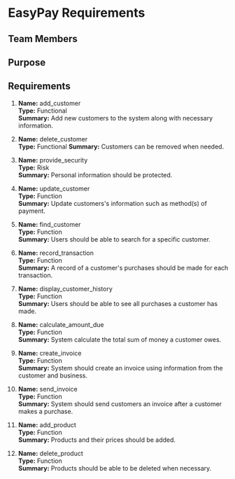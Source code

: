 # EasyPay Requirements
## Team Members

## Purpose

## Requirements

1. **Name:** add_customer  
    **Type:** Functional  
    **Summary:** Add new customers to the system along with necessary information.  
    
2. **Name:** delete_customer  
   **Type:** Functional 
   **Summary:** Customers can be removed when needed.  
   
3. **Name:** provide_security  
   **Type:** Risk  
   **Summary:** Personal information should be protected.

4. **Name:** update_customer  
   **Type:** Function  
   **Summary:** Update customers's information such as method(s) of payment.

5. **Name:** find_customer  
   **Type:** Function  
   **Summary:** Users should be able to search for a specific customer.  
   
6. **Name:** record_transaction  
   **Type:** Function  
   **Summary:** A record of a customer's purchases should be made for each transaction.  
   
7. **Name:** display_customer_history  
   **Type:** Function  
   **Summary:** Users should be able to see all purchases a customer has made.  
   
8. **Name:** calculate_amount_due  
   **Type:** Function  
   **Summary:** System calculate the total sum of money a customer owes.  

9. **Name:** create_invoice  
   **Type:** Function  
   **Summary:** System should create an invoice using information from the customer and business.  

10. **Name:** send_invoice  
   **Type:** Function  
   **Summary:** System should send customers an invoice after a customer makes a purchase.  

11. **Name:** add_product  
   **Type:** Function  
   **Summary:** Products and their prices should be added.  

12. **Name:** delete_product  
   **Type:** Function  
   **Summary:** Products should be able to be deleted when necessary.
   
